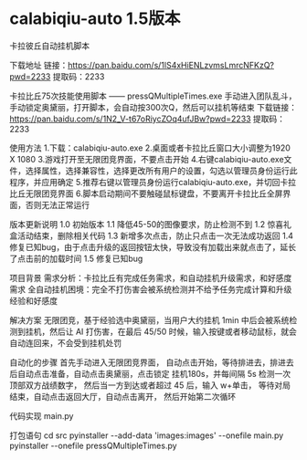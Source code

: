 # calabiqiu-auto 1.5版本

卡拉彼丘自动挂机脚本

下载地址
链接：https://pan.baidu.com/s/1lS4xHiENLzvmsLmrcNFKzQ?pwd=2233 
提取码：2233

卡拉比丘75次技能使用脚本 —— pressQMultipleTimes.exe
手动进入团队乱斗，手动锁定奥黛丽，打开脚本，会自动按300次Q，然后可以挂机等结束
下载链接：https://pan.baidu.com/s/1N2_V-t67oRiycZOq4ufJBw?pwd=2233 
提取码：2233

使用方法
1.下载：calabiqiu-auto.exe
2.桌面或者卡拉比丘窗口大小调整为1920 X 1080
3.游戏打开至无限团竞界面，不要点击开始
4.右键calabiqiu-auto.exe文件，选择属性，选择兼容性，选择更改所有用户的设置，勾选以管理员身份运行此程序，并应用确定
5.推荐右键以管理员身份运行calabiqiu-auto.exe，并切回卡拉比丘无限团竞界面
6.脚本启动期间不要触碰鼠标键盘，不要离开卡拉比丘全屏界面，否则无法正常运行

版本更新说明
1.0 初始版本
1.1 降低45-50的图像要求，防止检测不到
1.2 惊喜礼盒活动结束，删除相关代码
1.3 新增多次点击，防止只点击一次无法成功返回
1.4 修复已知bug，由于点击升级的返回按钮太快，导致没有加载出来就点击了，延长了点击前的加载时间
1.5 修复已知bug

项目背景
需求分析：卡拉比丘有完成任务需求，和自动挂机升级需求，和好感度需求
全自动挂机困境：完全不打伤害会被系统检测并不给予任务完成计算和升级经验和好感度

解决方案
无限团竞，基于经验选中奥黛丽，当用户大约挂机 1min 中后会被系统检测到挂机，然后让 AI 打伤害，在最后 45/50 时候，输入按键或者移动鼠标，就会自动连回来，不会受到挂机处罚

自动化的步骤
首先手动进入无限团竞界面， 自动点击开始，等待排进去，排进去后自动点击准备，自动点击奥黛丽，点击锁定
挂机180s，并每间隔 5s 检测一次顶部双方战绩数字，
然后当一方到达或者超过 45 后，输入 w+单击，
等待对局结束，自动点击返回大厅，自动点击离开，
然后开始第二次循环

代码实现
main.py

打包语句
cd src
pyinstaller --add-data 'images:images' --onefile main.py
pyinstaller --onefile pressQMultipleTimes.py